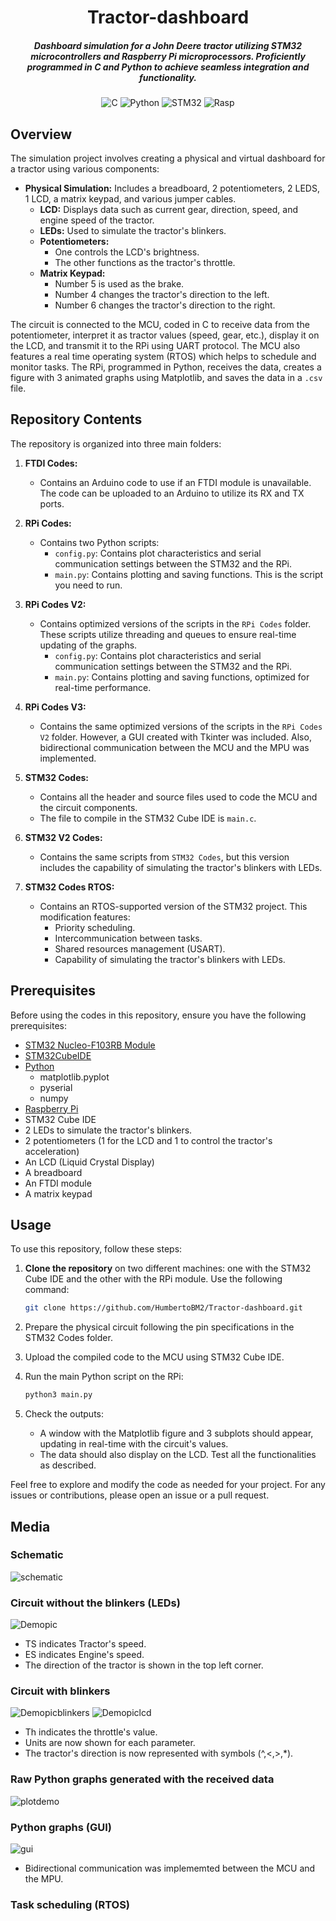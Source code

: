 <div align="center">

# Tractor-dashboard

##### Dashboard simulation for a John Deere tractor utilizing STM32 microcontrollers and Raspberry Pi microprocessors. Proficiently programmed in C and Python to achieve seamless integration and functionality. 

![C](https://img.shields.io/badge/c-%2300599C.svg?style=for-the-badge&logo=c&logoColor=white)
![Python](https://img.shields.io/badge/python-3670A0?style=for-the-badge&logo=python&logoColor=ffdd54)
![STM32](https://img.shields.io/badge/Nucleo_F103RB-blue?style=for-the-badge&logo=stmicroelectronics)
![Rasp](https://img.shields.io/badge/Raspberry%20Pi-gray?style=for-the-badge&logo=Raspberry%20Pi)

</div>

## Overview

The simulation project involves creating a physical and virtual dashboard for a tractor using various components:
- **Physical Simulation:** Includes a breadboard, 2 potentiometers, 2 LEDS, 1 LCD, a matrix keypad, and various jumper cables.
  - **LCD:** Displays data such as current gear, direction, speed, and engine speed of the tractor.
  - **LEDs:** Used to simulate the tractor's blinkers.
  - **Potentiometers:** 
    - One controls the LCD's brightness.
    - The other functions as the tractor's throttle.
  - **Matrix Keypad:** 
    - Number 5 is used as the brake.
    - Number 4 changes the tractor's direction to the left.
    - Number 6 changes the tractor's direction to the right.

The circuit is connected to the MCU, coded in C to receive data from the potentiometer, interpret it as tractor values (speed, gear, etc.), display it on the LCD, and transmit it to the RPi using UART protocol. The MCU also features a real time operating system (RTOS) which helps to schedule and monitor tasks. The RPi, programmed in Python, receives the data, creates a figure with 3 animated graphs using Matplotlib, and saves the data in a `.csv` file.

## Repository Contents

The repository is organized into three main folders:

1. **FTDI Codes:**
    - Contains an Arduino code to use if an FTDI module is unavailable. The code can be uploaded to an Arduino to utilize its RX and TX ports.

2. **RPi Codes:**
   - Contains two Python scripts:
     - `config.py`: Contains plot characteristics and serial communication settings between the STM32 and the RPi.
     - `main.py`: Contains plotting and saving functions. This is the script you need to run.
    
3. **RPi Codes V2:**
    - Contains optimized versions of the scripts in the `RPi Codes` folder. These scripts utilize threading and queues to ensure real-time updating of the graphs.
      - `config.py`: Contains plot characteristics and serial communication settings between the STM32 and the RPi.
      - `main.py`: Contains plotting and saving functions, optimized for real-time performance.
     
4. **RPi Codes V3:**
    - Contains the same optimized versions of the scripts in the `RPi Codes V2` folder. However, a GUI created with Tkinter was included. Also, bidirectional communication between the MCU and the MPU was implemented. 

6. **STM32 Codes:**
     - Contains all the header and source files used to code the MCU and the circuit components.
     - The file to compile in the STM32 Cube IDE is `main.c`.
  
7. **STM32 V2 Codes:**
    - Contains the same scripts from `STM32 Codes`, but this version includes the capability of simulating the tractor's blinkers with LEDs.
  
9. **STM32 Codes RTOS:**
    - Contains an RTOS-supported version of the STM32 project. This modification features:
      - Priority scheduling.
      - Intercommunication between tasks.
      - Shared resources management (USART).
      - Capability of simulating the tractor's blinkers with LEDs.


## Prerequisites
Before using the codes in this repository, ensure you have the following prerequisites:
- [STM32 Nucleo-F103RB Module](https://www.st.com/en/evaluation-tools/nucleo-f103rb.html)
- [STM32CubeIDE](https://www.st.com/en/development-tools/stm32cubeide.html)
- [Python](https://www.python.org/downloads/)
  - matplotlib.pyplot
  - pyserial
  - numpy
- [Raspberry Pi](https://www.raspberrypi.com/products/)
- STM32 Cube IDE
- 2 LEDs to simulate the tractor's blinkers.
- 2 potentiometers (1 for the LCD and 1 to control the tractor's acceleration)
- An LCD (Liquid Crystal Display)
- A breadboard
- An FTDI module
- A matrix keypad

## Usage

To use this repository, follow these steps:

1. **Clone the repository** on two different machines: one with the STM32 Cube IDE and the other with the RPi module. Use the following command:
   ```bash
   git clone https://github.com/HumbertoBM2/Tractor-dashboard.git
   ```
2. Prepare the physical circuit following the pin specifications in the STM32 Codes folder.

3. Upload the compiled code to the MCU using STM32 Cube IDE.

4. Run the main Python script on the RPi:
   ```python
   python3 main.py
   ```
5. Check the outputs:
   - A window with the Matplotlib figure and 3 subplots should appear, updating in real-time with the circuit's values.
   - The data should also display on the LCD. Test all the functionalities as described.

Feel free to explore and modify the code as needed for your project. For any issues or contributions, please open an issue or a pull request.

## Media

### Schematic 

![schematic](schematic.jpg)

### Circuit without the blinkers (LEDs)

![Demopic](demopic.jpg)

- TS indicates Tractor's speed.
- ES indicates Engine's speed.
- The direction of the tractor is shown in the top left corner.

### Circuit with blinkers

![Demopicblinkers](circuitblinkers.jpg)
![Demopiclcd](lcd.jpg)

- Th indicates the throttle's value.
- Units are now shown for each parameter.
- The tractor's direction is now represented with symbols (^,<,>,*).

### Raw Python graphs generated with the received data 
![plotdemo](plotdemo.png)

### Python graphs (GUI)

![gui](gui.png)

- Bidirectional communication was implememted between the MCU and the MPU.

### Task scheduling (RTOS)


